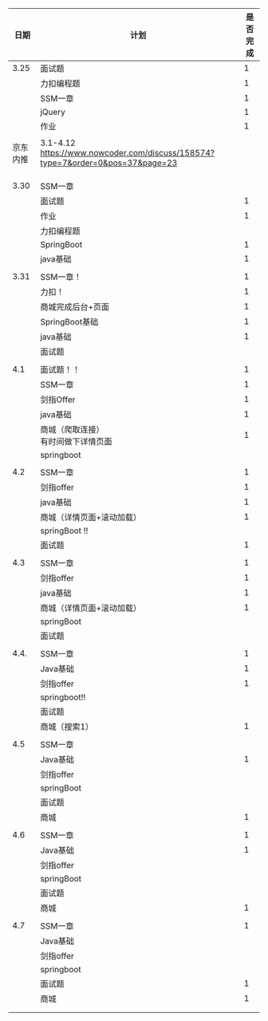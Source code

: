

| 日期     | 计划                                                         | 是否完成 |
| -------- | ------------------------------------------------------------ | -------- |
| 3.25     | 面试题                                                       | 1        |
|          | 力扣编程题                                                   | 1        |
|          | SSM一章                                                      | 1        |
|          | jQuery                                                       | 1        |
|          | 作业                                                         | 1        |
|          |                                                              |          |
| 京东内推 | 3.1-4.12<br /><https://www.nowcoder.com/discuss/158574?type=7&order=0&pos=37&page=23> |          |
|          |                                                              |          |
|          |                                                              |          |
|          |                                                              |          |
| 3.30     | SSM一章                                                      |          |
|          | 面试题                                                       | 1        |
|          | 作业                                                         | 1        |
|          | 力扣编程题                                                   |          |
|          | SpringBoot                                                   | 1        |
|          | java基础                                                     | 1        |
|          |                                                              |          |
| 3.31     | SSM一章！                                                    | 1        |
|          | 力扣！                                                       | 1        |
|          | 商城完成后台+页面                                            | 1        |
|          | SpringBoot基础                                               | 1        |
|          | java基础                                                     | 1        |
|          | 面试题                                                       |          |
|          |                                                              |          |
| 4.1      | 面试题！！                                                   | 1        |
|          | SSM一章                                                      | 1        |
|          | 剑指Offer                                                    | 1        |
|          | java基础                                                     | 1        |
|          | 商城（爬取连接）<br />有时间做下详情页面                     | 1        |
|          | springboot                                                   |          |
|          |                                                              |          |
| 4.2      | SSM一章                                                      | 1        |
|          | 剑指offer                                                    | 1        |
|          | java基础                                                     | 1        |
|          | 商城（详情页面+滚动加载）                                    | 1        |
|          | springBoot !!                                                |          |
|          | 面试题                                                       | 1        |
|          |                                                              |          |
| 4.3      | SSM一章                                                      | 1        |
|          | 剑指offer                                                    | 1        |
|          | java基础                                                     | 1        |
|          | 商城（详情页面+滚动加载）                                    | 1        |
|          | springBoot                                                   |          |
|          | 面试题                                                       |          |
|          |                                                              |          |
| 4.4.     | SSM一章                                                      | 1        |
|          | Java基础                                                     | 1        |
|          | 剑指offer                                                    | 1        |
|          | springboot!!                                                 |          |
|          | 面试题                                                       |          |
|          | 商城（搜索1）                                                | 1        |
|          |                                                              |          |
| 4.5      | SSM一章                                                      |          |
|          | Java基础                                                     | 1        |
|          | 剑指offer                                                    |          |
|          | springBoot                                                   |          |
|          | 面试题                                                       |          |
|          | 商城                                                         | 1        |
|          |                                                              |          |
| 4.6      | SSM一章                                                      | 1        |
|          | Java基础                                                     | 1        |
|          | 剑指offer                                                    |          |
|          | springBoot                                                   |          |
|          | 面试题                                                       |          |
|          | 商城                                                         | 1        |
|          |                                                              |          |
| 4.7      | SSM一章                                                      | 1        |
|          | Java基础                                                     |          |
|          | 剑指offer                                                    |          |
|          | springboot                                                   |          |
|          | 面试题                                                       | 1        |
|          | 商城                                                         | 1        |
|          |                                                              |          |
|          |                                                              |          |



